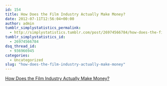 ```yaml
---
id: 154
title: How Does the Film Industry Actually Make Money?
date: 2012-07-11T12:56:04+00:00
author: admin
tumblr_simplystatistics_permalink:
  - http://simplystatistics.tumblr.com/post/26974566784/how-does-the-film-industry-actually-make-money
tumblr_simplystatistics_id:
  - 26974566784
dsq_thread_id:
  - 936966945
categories:
  - Uncategorized
slug: "how-does-the-film-industry-actually-make-money"
---
```

[How Does the Film Industry Actually Make Money?](http://www.nytimes.com/2012/07/01/magazine/how-does-the-film-industry-actually-make-money.html?smid=tu-share)
